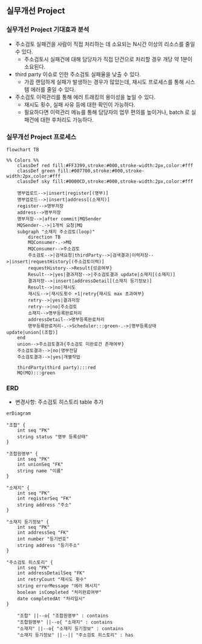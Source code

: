 
## 실무개선 Project
### 실무개선 Project 기대효과 분석
- 주소검토 실패건을 사람이 직접 처리하는 데 소요되는 N시간 이상의 리소스를 줄일 수 있다.
  - 주소검토시 실패건에 대해 담당자가 직접 단건으로 처리할 경우 개당 약 1분이 소요된다. 
- third party 이슈로 인한 주소검토 실패율을 낮출 수 있다.
  - 가끔 랜덤하게 실패가 발생하는 경우가 많았는데, 재시도 프로세스를 통해 시스템 에러를 줄일 수 있다.   
- 주소검토 이력관리를 통해 에러 트래킹의 용이성을 높일 수 있다. 
  - 재시도 횟수, 실패 사유 등에 대한 확인이 가능하다.
  - 필요하다면 이력관리 메뉴를 통해 담당자의 업무 편의를 높이거나, batch 로 실패건에 대한 후처리도 가능하다.
 
### 실무개선 Project 프로세스
```mermaid
flowchart TB

%% Colors %%
    classDef red fill:#FF3399,stroke:#000,stroke-width:2px,color:#fff
    classDef green fill:#007700,stroke:#000,stroke-width:2px,color:#fff
    classDef sky fill:#0000CD,stroke:#000,stroke-width:2px,color:#fff

    명부업로드-->|insert|register[(명부)]
    명부업로드-->|insert|address[(소재지)]
    register-->명부저장
    address-->명부저장
    명부저장-->|after commit|MQSender
    MQSender-.->|1개씩 요청|MQ
    subgraph "소재지 주소검토(loop)"
        direction TB
        MQConsumer-.->MQ
        MQConsumer-->주소검토
        주소검토-->|검색요청|thirdParty-->|검색결과|이력저장-->|insert|requestHistory[(주소검토이력)]
        requestHistory-->Result{성공여부}
        Result-->|yes|결과저장-->|주소검토결과 update|소재지[(소재지)]
        결과저장-->|insert|addressDetail[(소재지 등기정보)]
        Result-->|no|재시도
        재시도-->|재시도횟수 +1|retry{재시도 max 초과여부}
        retry-->|yes|결과저장
        retry-->|no|주소검토
        소재지-->명부등록완료처리
        addressDetail-->명부등록완료처리
        명부등록완료처리-.->Scheduler:::green-.->|명부등록상태 update|union[(조합)]
    end
    union-->주소검토결과{주소검토 미완료건 존재여부}
    주소검토결과-->|no|명부전달
    주소검토결과-->|yes|개별작업
    
    thirdParty(third party):::red
    MQ(MQ):::green
```

  

### ERD
- 변경사항: 주소검토 히스토리 table 추가

```mermaid
erDiagram

"조합" {
    int seq "PK"
    string status "명부 등록상태"
}

"조합원명부" {
    int seq "PK"
    int unionSeq "FK"
    string name "이름"
}

"소재지" {
    int seq "PK"
    int registerSeq "FK"
    string address "주소"
}

"소재지 등기정보" {
    int seq "PK"
    int addressSeq "FK"
    int number "등기번호"
    string address "등기주소"
}

"주소검토 히스토리" {
    int seq "PK"
    int addressDetailSeq "FK"
    int retryCount "재시도 횟수"
    string errorMessage "에러 메시지"
    boolean isCompleted "처리완료여부"
    date completedAt "처리일시"
}

    "조합" ||--o{ "조합원명부" : contains
    "조합원명부" ||--o{ "소재지" : contains
    "소재지" ||--o{ "소재지 등기정보" : contains
    "소재지 등기정보" ||--|| "주소검토 히스토리" : has
    
```



